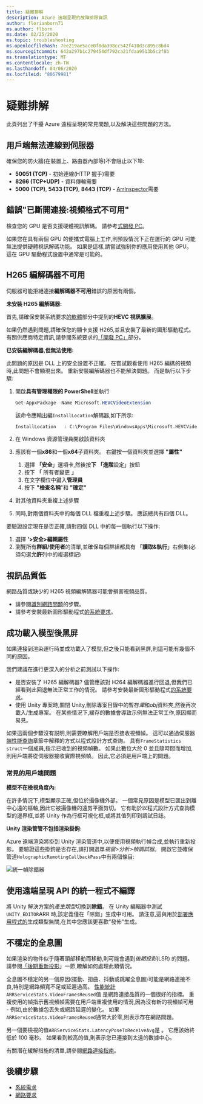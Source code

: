 ```yaml
---
title: 疑難排解
description: Azure 遠端呈現的故障排除資訊
author: florianborn71
ms.author: flborn
ms.date: 02/25/2020
ms.topic: troubleshooting
ms.openlocfilehash: 7ee219ae5ace0f0da398cc542f410d3c895c8bd4
ms.sourcegitcommit: 642a297b1c279454df792ca21fdaa9513b5c2f8b
ms.translationtype: MT
ms.contentlocale: zh-TW
ms.lasthandoff: 04/06/2020
ms.locfileid: "80679981"
---
```

# <a name="troubleshoot"></a>疑難排解

此頁列出了干擾 Azure 遠程呈現的常見問題,以及解決這些問題的方法。

## <a name="client-cant-connect-to-server"></a>用戶端無法連線到伺服器

確保您的防火牆(在裝置上、路由器內部等)不會阻止以下埠:

* **50051 (TCP)** - 初始連線(HTTP 握手)需要
* **8266 (TCP+UDP)** - 資料傳輸需要
* **5000 (TCP)**, **5433 (TCP)**, **8443 (TCP)** - [ArrInspector](tools/arr-inspector.md)需要

## <a name="error-disconnected-videoformatnotavailable"></a>錯誤"已斷開連接:視頻格式不可用"

檢查您的 GPU 是否支援硬體視訊解碼。 請參考[式開發 PC](../overview/system-requirements.md#development-pc)。

如果您在具有兩個 GPU 的便攜式電腦上工作,則預設情況下正在運行的 GPU 可能無法提供硬體視訊解碼功能。 如果是這樣,請嘗試強制你的應用使用其他 GPU。 這在 GPU 驅動程式設置中通常是可能的。

## <a name="h265-codec-not-available"></a>H265 編解碼器不可用

伺服器可能拒絕連接**編解碼器不可用**錯誤的原因有兩個。

**未安裝 H265 編解碼器:**

首先,請確保安裝系統要求[的軟體](../overview/system-requirements.md#software)部分中提到的**HEVC 視訊擴展**。

如果仍然遇到問題,請確保您的顯卡支援 H265,並且安裝了最新的圖形驅動程式。 有關供應商特定資訊,請參閱系統要求的[「開發 PC」](../overview/system-requirements.md#development-pc)部分。

**已安裝編解碼器,但無法使用:**

此問題的原因是 DLL 上的安全設置不正確。 在嘗試觀看使用 H265 編碼的視頻時,此問題不會顯現出來。 重新安裝編解碼器也不能解決問題。 而是執行以下步驟:

1. 開啟**具有管理權限的 PowerShell**並執行

    ```PowerShell
    Get-AppxPackage -Name Microsoft.HEVCVideoExtension
    ```
  
    該命令應輸出編`InstallLocation`解碼器,如下所示:
  
    ```cmd
    InstallLocation   : C:\Program Files\WindowsApps\Microsoft.HEVCVideoExtension_1.0.23254.0_x64__5wasdgertewe
    ```

1. 在 Windows 資源管理員開啟該資料夾
1. 應該有一個**x86**和一個**x64**子資料夾。 右鍵按一個資料夾並選擇 **"屬性"**
    1. 選擇 **「安全**」選項卡,然後按**下 「進階**設定」按鈕
    1. 按下 **「** 所有者變更 **」**
    1. 在文字欄位中鍵入**管理員**
    1. 按下 **"檢查名稱**"和 **"確定"**
1. 對其他資料夾重複上述步驟
1. 同時,對兩個資料夾中的每個 DLL 檔重複上述步驟。 應該總共有四個 DLL。

要驗證設定現在是否正確,請對四個 DLL 中的每一個執行以下操作:

1. 選擇 **'>安全>編輯屬性**
1. 瀏覽所有**群組/使用者**的清單,並確保每個群組都具有 **「讀取&執行**」右側集(必須勾選**允許**列中的複選標記)

## <a name="low-video-quality"></a>視訊品質低

網路品質或缺少的 H265 視頻編解碼器可能會損害視頻品質。

* 請參閱[識別網路問題](#unstable-holograms)的步驟。
* 請參考安裝最新圖形驅動程式[的系統要求](../overview/system-requirements.md#development-pc)。

## <a name="black-screen-after-successful-model-loading"></a>成功載入模型後黑屏

如果連接到渲染運行時並成功載入了模型,但之後只能看到黑屏,則這可能有幾個不同的原因。

我們建議在進行更深入的分析之前測試以下操作:

* 是否安裝了 H265 編解碼器? 儘管應該對 H264 編解碼器進行回退,但我們已經看到此回退無法正常工作的情況。 請參考安裝最新圖形驅動程式[的系統要求](../overview/system-requirements.md#development-pc)。
* 使用 Unity 專案時,關閉 Unity,刪除專案目錄中的暫存*庫*和*obj*資料夾,然後再次載入/生成專案。 在某些情況下,緩存的數據會導致示例無法正常工作,原因顯而易見。

如果這兩個步驟沒有説明,則需要瞭解用戶端是否接收視頻幀。 這可以通過伺服器[端性能查詢](../overview/features/performance-queries.md)章節中解釋的方式以程式設計方式查詢。 具有`FrameStatistics struct`一個成員,指示已收到的視頻幀數。 如果此數位大於 0 並且隨時間而增加,則用戶端將從伺服器接收實際視頻幀。 因此,它必須是用戶端上的問題。

### <a name="common-client-side-issues"></a>常見的用戶端問題

**模型不在檢視角度內:**

在許多情況下,模型顯示正確,但位於攝像機外部。 一個常見原因是模型已匯出到離中心遠的樞軸,因此它被攝像機的遠剪平面剪切。 它有助於以程式設計方式查詢模型的邊界框,並將 Unity 作為行框可視化框,或將其值列印到調試日誌。

**Unity 渲染管管不包括渲染掛鉤:**

Azure 遠端渲染將掛到 Unity 渲染管道中,以便使用視頻執行幀合成,並執行重新投影。 要驗證這些掛鉤是否存在,請打開選單*視窗>分析>幀調試器*。 開啟它並確保管道`HolographicRemotingCallbackPass`中有兩個條目:

![統一幀除錯器](./media/troubleshoot-unity-pipeline.png)

## <a name="unity-code-using-the-remote-rendering-api-doesnt-compile"></a>使用遠端呈現 API 的統一程式不編譯

將 Unity 解決方案的*產生類型*切換到**除錯**。 在 Unity 編輯器中測試`UNITY_EDITOR`ARR 時,該定義僅在「除錯」生成中可用。 請注意,這與用於[部署應用程式的](../quickstarts/deploy-to-hololens.md)生成類型無關,在其中您應該更喜歡"發佈"生成。

## <a name="unstable-holograms"></a>不穩定的全息圖

如果渲染的物件似乎隨著頭部移動而移動,則可能會遇到*後期投影*(LSR) 的問題。 請參閱[「後期重新投影](../overview/features/late-stage-reprojection.md)」一節,瞭解如何處理此類情況。

全息圖不穩定的另一個原因(擺動、扭曲、抖動或跳躍全息圖)可能是網路連接不良,特別是網路頻寬不足或延遲過高。 [性能統計](../overview/features/performance-queries.md)`ARRServiceStats.VideoFramesReused`值 是網路連接品質的一個很好的指標。 重複使用的幀指示舊視頻幀需要在用戶端重複使用的情況,因為沒有新的視頻幀可用 - 例如,由於數據包丟失或網路延遲的變化。 如果`ARRServiceStats.VideoFramesReused`通常大於零,則表示存在網路問題。

另一個要檢視的值`ARRServiceStats.LatencyPoseToReceiveAvg`是 。 它應該始終低於 100 毫秒。 如果看到較高的值,則表示您已連接到太遠的數據中心。

有關潛在緩解措施的清單,請參閱[網路連接指南](../reference/network-requirements.md#guidelines-for-network-connectivity)。

## <a name="next-steps"></a>後續步驟

* [系統需求](../overview/system-requirements.md)
* [網路要求](../reference/network-requirements.md)

